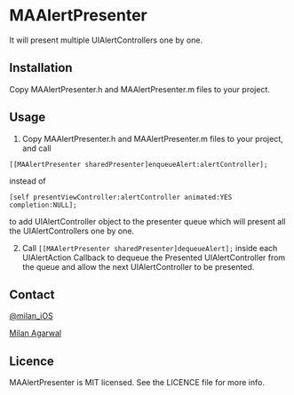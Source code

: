 # MAAlertPresenter
It will present multiple UIAlertControllers one by one.

## Installation

Copy MAAlertPresenter.h and MAAlertPresenter.m files to your project.

## Usage

1. Copy MAAlertPresenter.h and MAAlertPresenter.m files to your project, and call

```
[[MAAlertPresenter sharedPresenter]enqueueAlert:alertController];
```

instead of 

```
[self presentViewController:alertController animated:YES completion:NULL];
```
to add UIAlertController object to the presenter queue which will present all the UIAlertControllers one by one.

2. Call ```[[MAAlertPresenter sharedPresenter]dequeueAlert];``` inside each UIAlertAction Callback to dequeue the Presented UIAlertController from the queue and allow the next UIAlertController to be presented.

## Contact
[@milan_iOS](https://twitter.com/milan_iOS)

[Milan Agarwal](mailto:agarwal.milan.apps@gmail.com)

## Licence
MAAlertPresenter is MIT licensed. See the LICENCE file for more info.
